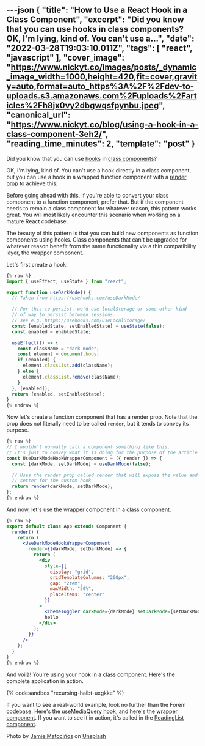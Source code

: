 ---json
{
  "title": "How to Use a React Hook in a Class Component",
  "excerpt": "Did you know that you can use hooks in class components?   OK, I'm lying, kind of. You can't use a...",
  "date": "2022-03-28T19:03:10.011Z",
  "tags": [
    "react",
    "javascript"
  ],
  "cover_image": "https://www.nickyt.co/images/posts/_dynamic_image_width=1000,height=420,fit=cover,gravity=auto,format=auto_https%3A%2F%2Fdev-to-uploads.s3.amazonaws.com%2Fuploads%2Farticles%2Fh8jx0vy2dbgwqsfpynbu.jpeg",
  "canonical_url": "https://www.nickyt.co/blog/using-a-hook-in-a-class-component-3eh2/",
  "reading_time_minutes": 2,
  "template": "post"
}
---

Did you know that you can use [hooks](https://beta.reactjs.org/learn#using-hooks) in [class components](https://reactjs.org/docs/react-component.html)?

OK, I'm lying, kind of. You can't use a hook directly in a class component, but you can use a hook in a wrapped function component with a [render prop](https://reactjs.org/docs/render-props.html) to achieve this.

Before going ahead with this, if you're able to convert your class component to a function component, prefer that. But if the component needs to remain a class component for whatever reason, this pattern works great. You will most likely encounter this scenario when working on a mature React codebase.

The beauty of this pattern is that you can build new components as function components using hooks. Class components that can't be upgraded for whatever reason benefit from the same functionality via a thin compatibility layer, the wrapper component.

Let's first create a hook.

```javascript
{% raw %}
import { useEffect, useState } from "react";

export function useDarkMode() {
  // Taken from https://usehooks.com/useDarkMode/

  // For this to persist, we'd use localStorage or some other kind
  // of way to persist between sessions.
  // see e.g. https://usehooks.com/useLocalStorage/
  const [enabledState, setEnabledState] = useState(false);
  const enabled = enabledState;

  useEffect(() => {
    const className = "dark-mode";
    const element = document.body;
    if (enabled) {
      element.classList.add(className);
    } else {
      element.classList.remove(className);
    }
  }, [enabled]);
  return [enabled, setEnabledState];
}
{% endraw %}
```

Now let's create a function component that has a render prop. Note that the prop does not literally need to be called `render`, but it tends to convey its purpose.

```jsx
{% raw %}
// I wouldn't normally call a component something like this.
// It's just to convey what it is doing for the purpose of the article
const UseDarkModeHookWrapperComponent = ({ render }) => {
  const [darkMode, setDarkMode] = useDarkMode(false);

  // Uses the render prop called render that will expose the value and
  // setter for the custom hook
  return render(darkMode, setDarkMode);
};
{% endraw %}
```

And now, let's use the wrapper component in a class component.

```jsx
{% raw %}
export default class App extends Component {
  render() {
    return (
      <UseDarkModeHookWrapperComponent
        render={(darkMode, setDarkMode) => {
          return (
            <div
              style={{
                display: "grid",
                gridTemplateColumns: "200px",
                gap: "2rem",
                maxWidth: "50%",
                placeItems: "center"
              }}
            >
              <ThemeToggler darkMode={darkMode} setDarkMode={setDarkMode} />
              hello
            </div>
          );
        }}
      />
    );
  }
}
{% endraw %}
```

And voilà! You're using your hook in a class component. Here's the complete application in action.

{% codesandbox "recursing-haibt-uxgkke" %}

If you want to see a real-world example, look no further than the Forem codebase. Here's the [useMediaQuery hook](https://github.com/forem/forem/blob/main/app/javascript/shared/components/useMediaQuery.js), and here's the [wrapper component](https://github.com/forem/forem/blob/main/app/javascript/shared/components/MediaQuery.jsx). If you want to see it in action, it's called in the [ReadingList component](https://github.com/forem/forem/blob/main/app/javascript/readingList/readingList.jsx#L240-L277).

Photo by <a href="https://unsplash.com/@jamievalmat?utm_source=unsplash&utm_medium=referral&utm_content=creditCopyText">Jamie Matociños</a> on <a href="https://unsplash.com/s/photos/hook?utm_source=unsplash&utm_medium=referral&utm_content=creditCopyText">Unsplash</a>
